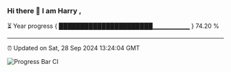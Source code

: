 ### Hi there 👋 I am Harry , 

⏳ Year progress { ██████████████████████▁▁▁▁▁▁▁▁ } 74.20 %

---

⏰ Updated on Sat, 28 Sep 2024 13:24:04 GMT

![Progress Bar CI](https://github.com/duykhang68/duykhang68/workflows/Progress%20Bar%20CI/badge.svg)
